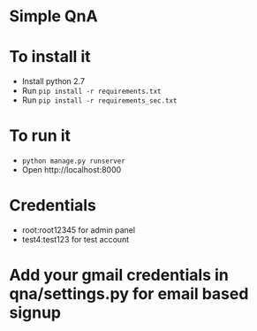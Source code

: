 # Simple QnA

# To install it
- Install python 2.7
- Run `pip install -r requirements.txt`
- Run `pip install -r requirements_sec.txt`

# To run it
- `python manage.py runserver`
- Open http://localhost:8000

# Credentials
- root:root12345 for admin panel
- test4:test123 for test account

# Add your gmail credentials in qna/settings.py for email based signup
